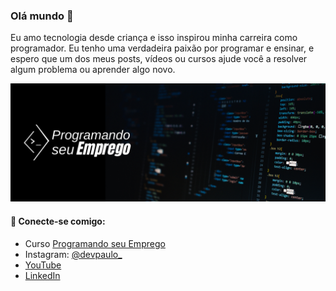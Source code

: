 <h3>Olá mundo 👋</h3>
<p>Eu amo tecnologia desde criança e isso inspirou minha carreira como programador. Eu tenho uma verdadeira paixão por
    programar e ensinar, e espero que um dos meus posts, vídeos ou cursos ajude você a resolver algum problema ou
    aprender algo novo.
</p>
<img src="https://github.com/paulomulotto/paulomulotto/blob/main/Banner%20Programando%20seu%20Emprego.png" alt="Banner Programando seu Emprego"/>

<h4>🤝 Conecte-se comigo:</h4>

- Curso <a href="https://paginavendas.programandoseuemprego.com.br/">Programando seu Emprego</a>
- Instagram: <a href="https://www.instagram.com/devpaulo_/">@devpaulo_</a>
- <a href="https://www.youtube.com/channel/UChaxb4gkwfLf5Y3K4kZcTgA">YouTube</a>
- <a href="https://www.linkedin.com/in/paulo-mulotto/">LinkedIn</a>

<!---
paulomulotto/paulomulotto is a ✨ special ✨ repository because its `README.md` (this file) appears on your GitHub profile.
You can click the Preview link to take a look at your changes.
--->
